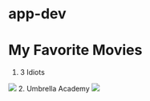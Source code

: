 # app-dev
# My Favorite Movies

1. 3 Idiots
<img src = "https://m.media-amazon.com/images/M/MV5BNTkyOGVjMGEtNmQzZi00NzFlLTlhOWQtODYyMDc2ZGJmYzFhXkEyXkFqcGdeQXVyNjU0OTQ0OTY@._V1_.jpg">
2. Umbrella Academy
<img src = "https://www.google.com/url?sa=i&url=https%3A%2F%2Fwww.rottentomatoes.com%2Ftv%2Fthe_umbrella_academy%2Fs01&psig=AOvVaw3XngUnjO9xcyoexefuIHGM&ust=1670681849428000&source=images&cd=vfe&ved=0CA0QjRxqFwoTCKj8koTd7PsCFQAAAAAdAAAAABAD"
3. Breaking Bad

